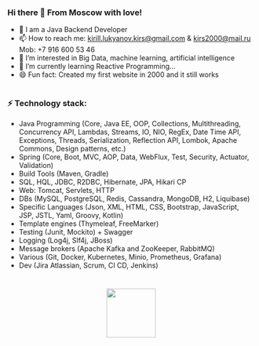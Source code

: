 ### Hi there 👋 From Moscow with love!


- 💬 I am a Java Backend  Developer
- 📫 How to reach me: kirill.lukyanov.kirs@gmail.com & kirs2000@mail.ru  Mob: +7 916 600 53 46
- 👀 I’m interested in Big Data, machine learning, artificial intelligence
- 🌱 I’m currently learning Reactive Programming...
- 😄 Fun fact: Created my first website in 2000 and it still works
#
### ⚡ Technology stack:
  - Java Programming (Core, Java EE, OOP, Collections, Multithreading, Concurrency API, Lambdas, Streams, IO, NIO, RegEx, Date Time API, Exceptions, Threads, Serialization, Reflection API, Lombok, Apache Commons, Design patterns, etc.)
  - Spring (Core, Boot, MVC, AOP, Data, WebFlux, Test, Security, Actuator, Validation)
  - Build Tools (Maven, Gradle)
  - SQL, HQL, JDBC, R2DBC, Hibernate, JPA, Hikari CP
  - Web: Tomcat, Servlets, HTTP
  - DBs (MySQL, PostgreSQL, Redis, Cassandra, MongoDB, H2, Liquibase) 
  - Specific Languages (Json, XML, HTML, CSS, Bootstrap, JavaScript, JSP, JSTL, Yaml, Groovy, Kotlin)
  - Template engines (Thymeleaf, FreeMarker)
  - Testing (Junit, Mockito) + Swagger
  - Logging (Log4j, Slf4j, JBoss)
  - Message brokers (Apache Kafka and ZooKeeper, RabbitMQ)
  - Various (Git, Docker, Kubernetes, Minio, Prometheus, Grafana)
  - Dev (Jira Atlassian, Scrum, CI CD, Jenkins)

# 
##
<div id="header" align="center">
  <img src="https://media.giphy.com/media/xThuWu82QD3pj4wvEQ/giphy.gif" width="100"/>
</div>
